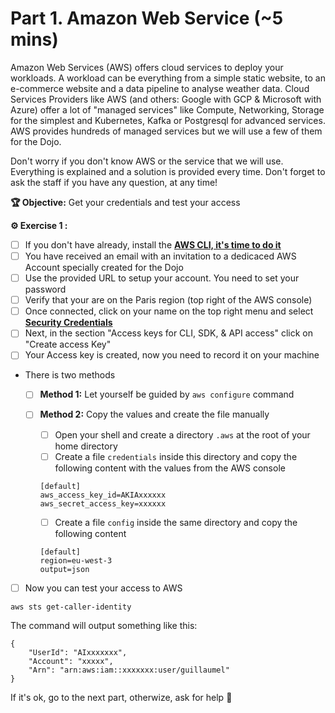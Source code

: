 # Part 1. Amazon Web Service (~5 mins)

Amazon Web Services (AWS) offers cloud services to deploy your workloads. A workload can be everything from a simple static website, to an e-commerce website and a data pipeline to analyse weather data. Cloud Services Providers like AWS (and others: Google with GCP & Microsoft with Azure) offer a lot of "managed services" like Compute, Networking, Storage for the simplest and Kubernetes, Kafka or Postgresql for advanced services. AWS provides hundreds of managed services but we will use a few of them for the Dojo.

Don't worry if you don't know AWS or the service that we will use. Everything is explained and a solution is provided every time. Don't forget to ask the staff if you have any question, at any time!

**🏆 Objective:** Get your credentials and test your access

**⚙️ Exercise 1 :**

- [ ] If you don't have already, install the **[AWS CLI, it's time to do it](https://docs.aws.amazon.com/cli/latest/userguide/getting-started-install.html)**
- [ ] You have received an email with an invitation to a dedicaced AWS Account specially created for the Dojo
- [ ] Use the provided URL to setup your account. You need to set your password
- [ ] Verify that your are on the Paris region (top right of the AWS console)
- [ ] Once connected, click on your name on the top right menu and select **[Security Credentials](https://us-east-1.console.aws.amazon.com/iam/home?region=eu-west-3#/security_credentials)**
- [ ] Next, in the section "Access keys for CLI, SDK, & API access" click on "Create access Key"
- [ ] Your Access key is created, now you need to record it on your machine
- There is two methods
    - [ ] **Method 1:** Let yourself be guided by `aws configure` command
    - [ ] **Method 2:** Copy the values and create the file manually

        - [ ] Open your shell and create a directory `.aws` at the root of your home directory
        - [ ] Create a file `credentials` inside this directory and copy the following content with the values from the AWS console

        ```
        [default]
        aws_access_key_id=AKIAxxxxxx
        aws_secret_access_key=xxxxxx
        ```

        - [ ] Create a file `config` inside the same directory and copy the following content 

        ```
        [default]
        region=eu-west-3
        output=json
        ```

- [ ] Now you can test your access to AWS

```
aws sts get-caller-identity
```

The command will output something like this:

```
{
    "UserId": "AIxxxxxxx",
    "Account": "xxxxx",
    "Arn": "arn:aws:iam::xxxxxxx:user/guillaumel"
}
```

If it's ok, go to the next part, otherwize, ask for help 🙌
